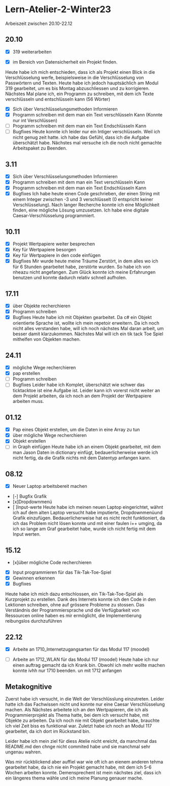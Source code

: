 # Lern-Atelier-2-Winter23

Arbeiszeit zwischen 20.10-22.12

## 20.10

- [x] 319 weiterarbeiten

- [x] im Bereich von Datensicherheit ein Projekt finden.

Heute habe ich mich entschieden, dass ich als Projekt einen Blick in die Verschlüsselung werfe, beispielsweise in die Verschlüsselung von Passwörtern und Texten. Heute habe ich jedoch hauptsächlich am Modul 319 gearbeitet, um es bis Montag abzuschliessen und zu korrigieren. Nächstes Mal plane ich, ein Programm zu schreiben, mit dem ich Texte verschlüsseln und entschlüsseln kann (56 Wörter)

- [x] Sich über Verschlüsselungsmethoden Informieren
- [x] Programm schreiben mit dem man ein Text verschlüsseln Kann (Konnte nur int Verschlüssen)
- [ ] Programm schreiben mit dem man ein Text Endschlüsseln Kann 
- [ ] Bugfixes
Heute konnte ich leider nur ein Intiger verschlüsseln. Weil ich nicht genug zeit hatte. ich habe das Gefühl, dass ich die Aufgabe überschätzt habe. Nächstes mal versuche ich die noch nicht gemachte Arbeitspaket zu Beenden.

## 3.11

- [x] Sich über Verschlüsselungsmethoden Informieren
- [x] Programm schreiben mit dem man ein Text verschlüsseln Kann
- [x] Programm schreiben mit dem man ein Text Endschlüsseln Kann
- [x] Bugfixes
     Ich habe heute einen Code geschrieben, der einen String mit einem Integer zwischen -3 und 3 verschlüsselt (0 entspricht keiner Verschlüsselung). Nach langer Recherche konnte ich eine Möglichkeit finden, eine mögliche Lösung umzusetzen. Ich habe eine digitale Caesar-Verschlüsselung programmiert.
## 10.11

- [x] Projekt Wertpapiere weiter besprechen
- [x] Key für Wertpapiere besorgen
- [x] Key für Wertpapiere in den code einfügen
- [x] Bugfixes
Mir wurde heute meine Träume Zerstört, in dem alles wo ich für 6 Stunden gearbeitet habe, zerstörte wurden. So habe ich von nheazu nicht angefangen. Zum Glück konnte ich meine Erfahrungen benutzen und konnte dadurch relativ schnell aufholen.

 ## 17.11
 
- [x] über Objekte recherchieren
- [x] Programm schreiben
- [x] Bugfixes
  Heute habe ich mit Objekten gearbeitet. Da c# ein Objekt orientierte Sprache ist, wollte ich mein repetoir erweitern. Da ich noch nicht alles verstanden habe, will ich noch nächstes Mal daran arbeit, um besser damit klarzukommen. Nächstes Mal will ich ein tik tack Toe Spiel mithelfen von Objekten machen.

## 24.11

- [x] mögliche Wege recherchieren
- [x] pap erstellen
- [ ] Programm schreiben
- [ ] Bugfixes
      Leider habe ich Komplet, überschätzt wie schwer das ticktacktoe ist eine Aufgabe ist. Leider kann ich vorerst nicht weiter an dem Projekt arbeiten, da ich noch an dem Projekt der Wertpapiere arbeiten muss.
## 01.12
- [x] Pap eines Objekt erstellen, um die Daten in eine Array zu tun
- [x]  über mögliche Wege recherchieren
- [x]  Objekt erstellen
- [ ]  in Graph einfügen
Heute habe ich an einem Objekt gearbeitet, mit dem man Jason Daten in dictionary einfügt, bedauerlicherweise werde ich nicht fertig, da die Grafik nichts mit dem Datentyp <date only> anfangen kann.
## 08.12
 - [x] Neuer Laptop arbeitsbereit machen
 - [-] Bugfix Grafik
 - [x]Dropdownmenü
 - [ ]Input-werte
Heute habe ich meinen neuen Laptop eingerichtet, wähnt ich auf dem alten Laptop versucht habe imputierte, Dropdownmenüund Grafik einzufügen. Bedauerlicherweise hat es nicht recht funktioniert, da ich das <date only> Problem nicht lösen konnte und mit einer faulen i++ umging, da ich so lange am Graf gearbeitet habe, wurde ich nicht fertig mit dem Input werten.

## 15.12
- [x]über mögliche Code recherchieren
- [x] Input programmieren für das Tik-Tak-Toe-Spiel
- [x] Gewinnen erkennen
- [x] Bugfixes
      
Heute habe ich mich dazu entschlossen, ein Tik-Tak-Toe-Spiel als Kurzprojekt zu erstellen. Dank des Internets konnte ich den Code in den Lektionen schreiben, ohne auf grössere Probleme zu stossen. Das Verständnis der Programmiersprache und die Verfügbarkeit von Ressourcen online haben es mir ermöglicht, die Implementierung reibungslos durchzuführen

## 22.12
- [x] Arbeite an 1710_Internetzugangsarten für das Modul 117 (moodel)
- [ ] Arbeite an  1712_WLAN für das Modul 117 (moodel)
      Heute habe ich nur einen auftrag gemacht da ich Krank bin. Obwohl ich  mehr wollte machen konnte ivhh nur 1710 beenden. un mit 1712 anfangen


## Metakognitive
Zuerst habe ich versucht, in die Welt der Verschlüsslung einzutreten. Leider hatte ich das Fachwissen nicht und konnte nur eine Caesar Verschlüsselung machen.
Als Nächstes arbeitete ich an den Wertpapieren, die ich als Programmierprojekt als Thema hatte, bei dem ich versucht habe, mit Objekte zu arbeiten. Da ich noch nie mit Objekt gearbeitet habe, brauchte ich viel Zeit biss es funktional war. Zuletzt habe ich noch an Modul 117 gearbeitet, da ich dort im Rückstand bin.

Leider habe ich mein ziel für diess Atelie nicht ereicht, da manchmal das README.md den chnge nicht commited habe und sie manchmal sehr ungenau wahren.

Was mir rückblickend aber auffiel war wie oft ich an eienem anderen tehma gearbeitet habe, da ich nie ein Projekt gemacht habe, mit dem ich 5-6 Wochen arbeiten konnte.
Demensprechent ist mein nächstes ziel, dass ich ein längeres thema wähle und ich meine Planung genauer mache.
